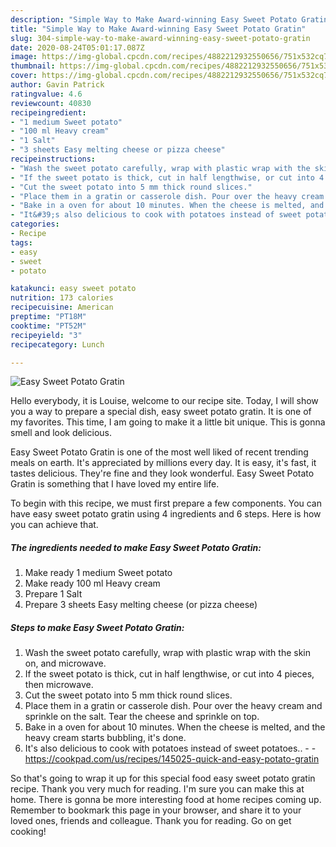 ```yaml
---
description: "Simple Way to Make Award-winning Easy Sweet Potato Gratin"
title: "Simple Way to Make Award-winning Easy Sweet Potato Gratin"
slug: 304-simple-way-to-make-award-winning-easy-sweet-potato-gratin
date: 2020-08-24T05:01:17.087Z
image: https://img-global.cpcdn.com/recipes/4882212932550656/751x532cq70/easy-sweet-potato-gratin-recipe-main-photo.jpg
thumbnail: https://img-global.cpcdn.com/recipes/4882212932550656/751x532cq70/easy-sweet-potato-gratin-recipe-main-photo.jpg
cover: https://img-global.cpcdn.com/recipes/4882212932550656/751x532cq70/easy-sweet-potato-gratin-recipe-main-photo.jpg
author: Gavin Patrick
ratingvalue: 4.6
reviewcount: 40830
recipeingredient:
- "1 medium Sweet potato"
- "100 ml Heavy cream"
- "1 Salt"
- "3 sheets Easy melting cheese or pizza cheese"
recipeinstructions:
- "Wash the sweet potato carefully, wrap with plastic wrap with the skin on, and microwave."
- "If the sweet potato is thick, cut in half lengthwise, or cut into 4 pieces, then microwave."
- "Cut the sweet potato into 5 mm thick round slices."
- "Place them in a gratin or casserole dish. Pour over the heavy cream and sprinkle on the salt. Tear the cheese and sprinkle on top."
- "Bake in a oven for about 10 minutes. When the cheese is melted, and the heavy cream starts bubbling, it&#39;s done."
- "It&#39;s also delicious to cook with potatoes instead of sweet potatoes..  https://cookpad.com/us/recipes/145025-quick-and-easy-potato-gratin"
categories:
- Recipe
tags:
- easy
- sweet
- potato

katakunci: easy sweet potato 
nutrition: 173 calories
recipecuisine: American
preptime: "PT18M"
cooktime: "PT52M"
recipeyield: "3"
recipecategory: Lunch

---
```



![Easy Sweet Potato Gratin](https://img-global.cpcdn.com/recipes/4882212932550656/751x532cq70/easy-sweet-potato-gratin-recipe-main-photo.jpg)

Hello everybody, it is Louise, welcome to our recipe site. Today, I will show you a way to prepare a special dish, easy sweet potato gratin. It is one of my favorites. This time, I am going to make it a little bit unique. This is gonna smell and look delicious.



Easy Sweet Potato Gratin is one of the most well liked of recent trending meals on earth. It's appreciated by millions every day. It is easy, it's fast, it tastes delicious. They're fine and they look wonderful. Easy Sweet Potato Gratin is something that I have loved my entire life.


To begin with this recipe, we must first prepare a few components. You can have easy sweet potato gratin using 4 ingredients and 6 steps. Here is how you can achieve that.

<!--inarticleads1-->

##### The ingredients needed to make Easy Sweet Potato Gratin:

1. Make ready 1 medium Sweet potato
1. Make ready 100 ml Heavy cream
1. Prepare 1 Salt
1. Prepare 3 sheets Easy melting cheese (or pizza cheese)




<!--inarticleads2-->

##### Steps to make Easy Sweet Potato Gratin:

1. Wash the sweet potato carefully, wrap with plastic wrap with the skin on, and microwave.
1. If the sweet potato is thick, cut in half lengthwise, or cut into 4 pieces, then microwave.
1. Cut the sweet potato into 5 mm thick round slices.
1. Place them in a gratin or casserole dish. Pour over the heavy cream and sprinkle on the salt. Tear the cheese and sprinkle on top.
1. Bake in a oven for about 10 minutes. When the cheese is melted, and the heavy cream starts bubbling, it&#39;s done.
1. It&#39;s also delicious to cook with potatoes instead of sweet potatoes.. -  - https://cookpad.com/us/recipes/145025-quick-and-easy-potato-gratin




So that's going to wrap it up for this special food easy sweet potato gratin recipe. Thank you very much for reading. I'm sure you can make this at home. There is gonna be more interesting food at home recipes coming up. Remember to bookmark this page in your browser, and share it to your loved ones, friends and colleague. Thank you for reading. Go on get cooking!
